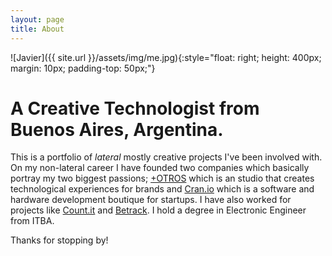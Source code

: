 ```yaml
---
layout: page
title: About
---
```

![Javier]({{ site.url }}/assets/img/me.jpg){:style="float: right; height: 400px; margin: 10px; padding-top: 50px;"}
# A Creative Technologist from Buenos Aires, Argentina.
This is a portfolio of *lateral* mostly creative projects I've been involved with. On my non-lateral career I have founded two companies which basically portray my two biggest passions; [+OTROS](http://masotros.com/) which is an studio that creates technological experiences for brands and [Cran.io](http://cran.io/) which is a software and hardware development boutique for startups. I have also worked for projects like [Count.it](http://countit.com.ar) and [Betrack](http://betrack.co). I hold a degree in Electronic Engineer from ITBA.

Thanks for stopping by!
